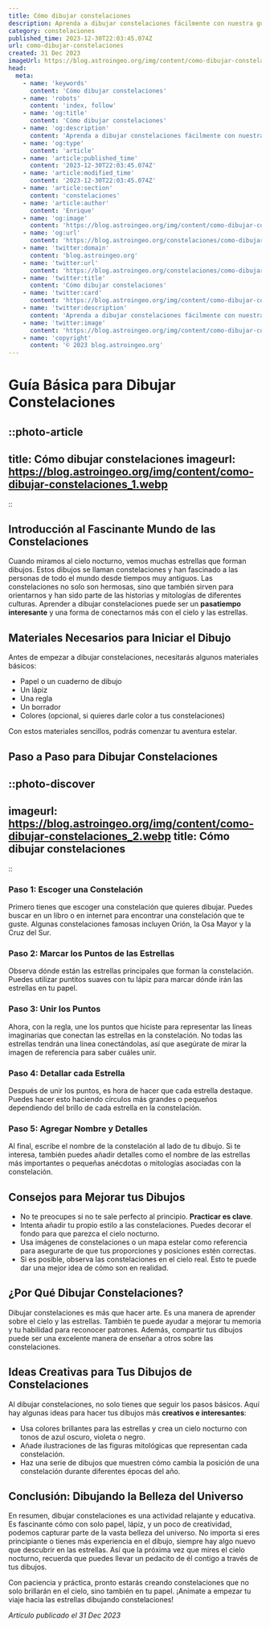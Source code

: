 ```yaml
---
title: Cómo dibujar constelaciones
description: Aprenda a dibujar constelaciones fácilmente con nuestra guía paso a paso y descubra los secretos del cielo nocturno. ¡Empiece a trazar estrellas hoy!
category: constelaciones
published_time: 2023-12-30T22:03:45.074Z
url: como-dibujar-constelaciones
created: 31 Dec 2023
imageUrl: https://blog.astroingeo.org/img/content/como-dibujar-constelaciones_1.webp
head:
  meta:
    - name: 'keywords'
      content: 'Cómo dibujar constelaciones'
    - name: 'robots'
      content: 'index, follow'
    - name: 'og:title'
      content: 'Cómo dibujar constelaciones'
    - name: 'og:description'
      content: 'Aprenda a dibujar constelaciones fácilmente con nuestra guía paso a paso y descubra los secretos del cielo nocturno. ¡Empiece a trazar estrellas hoy!'
    - name: 'og:type'
      content: 'article'
    - name: 'article:published_time'
      content: '2023-12-30T22:03:45.074Z'
    - name: 'article:modified_time'
      content: '2023-12-30T22:03:45.074Z'
    - name: 'article:section'
      content: 'constelaciones'
    - name: 'article:author'
      content: 'Enrique'
    - name: 'og:image'
      content: 'https://blog.astroingeo.org/img/content/como-dibujar-constelaciones_1.webp'
    - name: 'og:url'
      content: 'https://blog.astroingeo.org/constelaciones/como-dibujar-constelaciones'
    - name: 'twitter:domain'
      content: 'blog.astroingeo.org'
    - name: 'twitter:url'
      content: 'https://blog.astroingeo.org/constelaciones/como-dibujar-constelaciones'
    - name: 'twitter:title'
      content: 'Cómo dibujar constelaciones'
    - name: 'twitter:card'
      content: 'https://blog.astroingeo.org/img/content/como-dibujar-constelaciones_1.webp'
    - name: 'twitter:description'
      content: 'Aprenda a dibujar constelaciones fácilmente con nuestra guía paso a paso y descubra los secretos del cielo nocturno. ¡Empiece a trazar estrellas hoy!'
    - name: 'twitter:image'
      content: 'https://blog.astroingeo.org/img/content/como-dibujar-constelaciones_1.webp'
    - name: 'copyright'
      content: '© 2023 blog.astroingeo.org'
---
```

# Guía Básica para Dibujar Constelaciones

::photo-article
---
title: Cómo dibujar constelaciones
imageurl: https://blog.astroingeo.org/img/content/como-dibujar-constelaciones_1.webp
---
::

## Introducción al Fascinante Mundo de las Constelaciones

Cuando miramos al cielo nocturno, vemos muchas estrellas que forman dibujos. Estos dibujos se llaman constelaciones y han fascinado a las personas de todo el mundo desde tiempos muy antiguos. Las constelaciones no solo son hermosas, sino que también sirven para orientarnos y han sido parte de las historias y mitologías de diferentes culturas. Aprender a dibujar constelaciones puede ser un **pasatiempo interesante** y una forma de conectarnos más con el cielo y las estrellas.

## Materiales Necesarios para Iniciar el Dibujo

Antes de empezar a dibujar constelaciones, necesitarás algunos materiales básicos:

- Papel o un cuaderno de dibujo
- Un lápiz
- Una regla
- Un borrador
- Colores (opcional, si quieres darle color a tus constelaciones)

Con estos materiales sencillos, podrás comenzar tu aventura estelar.

## Paso a Paso para Dibujar Constelaciones


::photo-discover
---
imageurl: https://blog.astroingeo.org/img/content/como-dibujar-constelaciones_2.webp
title: Cómo dibujar constelaciones
---
::

### Paso 1: Escoger una Constelación

Primero tienes que escoger una constelación que quieres dibujar. Puedes buscar en un libro o en internet para encontrar una constelación que te guste. Algunas constelaciones famosas incluyen Orión, la Osa Mayor y la Cruz del Sur.

### Paso 2: Marcar los Puntos de las Estrellas

Observa dónde están las estrellas principales que forman la constelación. Puedes utilizar puntitos suaves con tu lápiz para marcar dónde irán las estrellas en tu papel.

### Paso 3: Unir los Puntos

Ahora, con la regla, une los puntos que hiciste para representar las líneas imaginarias que conectan las estrellas en la constelación. No todas las estrellas tendrán una línea conectándolas, así que asegúrate de mirar la imagen de referencia para saber cuáles unir.

### Paso 4: Detallar cada Estrella

Después de unir los puntos, es hora de hacer que cada estrella destaque. Puedes hacer esto haciendo círculos más grandes o pequeños dependiendo del brillo de cada estrella en la constelación.

### Paso 5: Agregar Nombre y Detalles

Al final, escribe el nombre de la constelación al lado de tu dibujo. Si te interesa, también puedes añadir detalles como el nombre de las estrellas más importantes o pequeñas anécdotas o mitologías asociadas con la constelación.

## Consejos para Mejorar tus Dibujos

- No te preocupes si no te sale perfecto al principio. **Practicar es clave**.
- Intenta añadir tu propio estilo a las constelaciones. Puedes decorar el fondo para que parezca el cielo nocturno.
- Usa imágenes de constelaciones o un mapa estelar como referencia para asegurarte de que tus proporciones y posiciones estén correctas.
- Si es posible, observa las constelaciones en el cielo real. Esto te puede dar una mejor idea de cómo son en realidad.

## ¿Por Qué Dibujar Constelaciones?

Dibujar constelaciones es más que hacer arte. Es una manera de aprender sobre el cielo y las estrellas. También te puede ayudar a mejorar tu memoria y tu habilidad para reconocer patrones. Además, compartir tus dibujos puede ser una excelente manera de enseñar a otros sobre las constelaciones.

## Ideas Creativas para Tus Dibujos de Constelaciones

Al dibujar constelaciones, no solo tienes que seguir los pasos básicos. Aquí hay algunas ideas para hacer tus dibujos más **creativos e interesantes**:

- Usa colores brillantes para las estrellas y crea un cielo nocturno con tonos de azul oscuro, violeta o negro.
- Añade ilustraciones de las figuras mitológicas que representan cada constelación.
- Haz una serie de dibujos que muestren cómo cambia la posición de una constelación durante diferentes épocas del año.

## Conclusión: Dibujando la Belleza del Universo

En resumen, dibujar constelaciones es una actividad relajante y educativa. Es fascinante cómo con solo papel, lápiz, y un poco de creatividad, podemos capturar parte de la vasta belleza del universo. No importa si eres principiante o tienes más experiencia en el dibujo, siempre hay algo nuevo que descubrir en las estrellas. Así que la próxima vez que mires el cielo nocturno, recuerda que puedes llevar un pedacito de él contigo a través de tus dibujos.

Con paciencia y práctica, pronto estarás creando constelaciones que no solo brillarán en el cielo, sino también en tu papel. ¡Anímate a empezar tu viaje hacia las estrellas dibujando constelaciones!

_Artículo publicado el 31 Dec 2023_